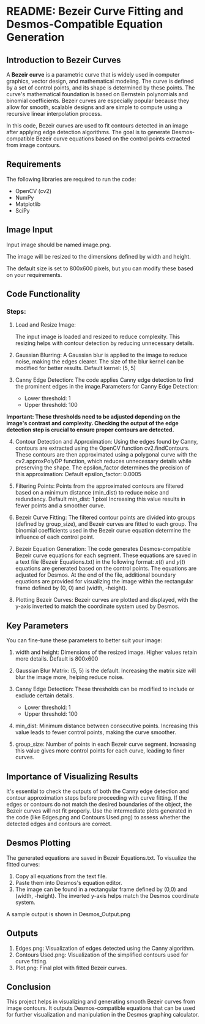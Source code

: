 
# README: Bezeir Curve Fitting and Desmos-Compatible Equation Generation
##  Introduction to Bezeir Curves
A **Bezeir curve** is a parametric curve that is widely used in computer graphics, vector design, and mathematical modeling. The curve is defined by a set of control points, and its shape is determined by these points. The curve's mathematical foundation is based on Bernstein polynomials and binomial coefficients. Bezeir curves are especially popular because they allow for smooth, scalable designs and are simple to compute using a recursive linear interpolation process.

In this code,  Bezeir curves are used to fit contours detected in an image after applying edge detection algorithms. The goal is to generate Desmos-compatible Bezeir curve equations based on the control points extracted from image contours.

## Requirements
The following libraries are required to run the code:
- OpenCV (cv2)
- NumPy
- Matplotlib
- SciPy

## Image Input

Input image should be named image.png.

The image will be resized to the dimensions defined by width and height.

The default size is set to 800x600 pixels, but you can modify these based on your requirements.

## Code Functionality

### Steps:

1. Load and Resize Image:

	The input image is loaded and resized to reduce complexity. This resizing helps with contour detection by reducing unnecessary details.

2. Gaussian Blurring:
	A Gaussian blur is applied to the image to reduce noise, making the edges clearer. The size of the blur kernel can be modified for better results.
Default kernel: (5, 5)

3. Canny Edge Detection:
	The code applies Canny edge detection to find the prominent edges in the image.Parameters for Canny Edge Detection:
	- Lower threshold: 1
	- Upper threshold: 100

**Important: These thresholds need to be adjusted depending on the image's contrast and complexity. Checking the output of the edge detection step is crucial to ensure proper contours are detected.**

4. Contour Detection and Approximation:
	Using the edges found by Canny, contours are extracted using the OpenCV function cv2.findContours. These contours are then approximated using a polygonal curve with the cv2.approxPolyDP function, which reduces unnecessary details while preserving the shape. The epsilon_factor determines the precision of this approximation: Default epsilon_factor: 0.0005

5. Filtering Points:
Points from the approximated contours are filtered based on a minimum distance (min_dist) to reduce noise and redundancy. Default min_dist: 1 pixel Increasing this value results in fewer points and a smoother curve.

6. Bezeir Curve Fitting:
The filtered contour points are divided into groups (defined by group_size), and Bezeir curves are fitted to each group. The binomial coefficients used in the Bezeir curve equation determine the influence of each control point.

7. Bezeir Equation Generation:
The code generates Desmos-compatible Bezeir curve equations for each segment. These equations are saved in a text file (Bezeir Equations.txt) in the following format: $x(t)$ and $y(t)$ equations are generated based on the control points. The equations are adjusted for Desmos. At the end of the file, additional boundary equations are provided for visualizing the image within the rectangular frame defined by (0, 0) and (width, -height).

8. Plotting Bezeir Curves:
Bezeir curves are plotted and displayed, with the y-axis inverted to match the coordinate system used by Desmos.


## Key Parameters

You can fine-tune these parameters to better suit your image:

1. width and height: Dimensions of the resized image. Higher values retain more details. Default is 800x600

2. Gaussian Blur Matrix: (5, 5) is the default. Increasing the matrix size will blur the image more, helping reduce noise.

3. Canny Edge Detection: These thresholds can be modified to include or exclude certain details.
	- Lower threshold: 1
	- Upper threshold: 100

4. min_dist: Minimum distance between consecutive points. Increasing this value leads to fewer control points, making the curve smoother.

5. group_size: Number of points in each Bezeir curve segment. Increasing this value gives more control points for each curve, leading to finer curves.

## Importance of Visualizing Results

It's essential to check the outputs of both the Canny edge detection and contour approximation steps before proceeding with curve fitting. If the edges or contours do not match the desired boundaries of the object, the Bezeir curves will not fit properly. Use the intermediate plots generated in the code (like Edges.png and Contours Used.png) to assess whether the detected edges and contours are correct.


## Desmos Plotting
The generated equations are saved in Bezeir Equations.txt. To visualize the fitted curves:

1. Copy all equations from the text file.
2. Paste them into Desmos's equation editor.
3. The image can be found in a rectangular frame defined by (0,0) and (width, -height). The inverted y-axis helps match the Desmos coordinate system.

A sample output is shown in Desmos_Output.png

## Outputs
1. Edges.png: Visualization of edges detected using the Canny algorithm.
2. Contours Used.png: Visualization of the simplified contours used for curve fitting.
3. Plot.png: Final plot with fitted Bezeir curves.

## Conclusion
This project helps in visualizing and generating smooth Bezeir curves from image contours. It outputs Desmos-compatible equations that can be used for further visualization and manipulation in the Desmos graphing calculator.